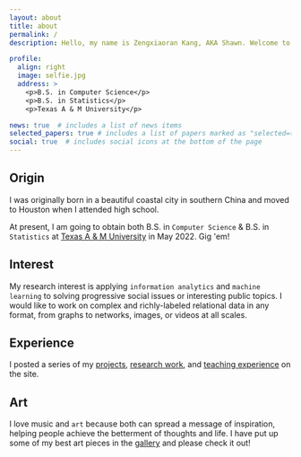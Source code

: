 ```yaml
---
layout: about
title: about
permalink: /
description: Hello, my name is Zengxiaoran Kang, AKA Shawn. Welcome to my academic website and please enjoy your visit here. If you want to know more about me, please feel free to connect me on <a href="https://www.linkedin.com/in/kzxr/">LinkedIn</a>. 

profile:
  align: right
  image: selfie.jpg
  address: >
    <p>B.S. in Computer Science</p>
    <p>B.S. in Statistics</p>
    <p>Texas A & M University</p>

news: true  # includes a list of news items
selected_papers: true # includes a list of papers marked as "selected={true}"
social: true  # includes social icons at the bottom of the page
---
```


## Origin
I was originally born in a beautiful coastal city in southern China and moved to Houston when I attended high school. 

At present, I am going to obtain both B.S. in `Computer Science` & B.S. in `Statistics` at [Texas A & M University](https://www.tamu.edu/) in May 2022. Gig 'em! 

## Interest
My research interest is applying `information analytics` and `machine learning` to solving progressive social issues or interesting public topics. I would like to work on complex and richly-labeled relational data in any format, from graphs to networks, images, or videos at all scales.


## Experience
I posted a series of my [projects](/projects/), [research work](/research/), and [teaching experience](/teaching/) on the site.

## Art
I love music and `art` because both can spread a message of inspiration, helping people achieve the betterment of thoughts and life. I have put up some of my best art pieces in the [gallery](/gallery/) and please check it out!
